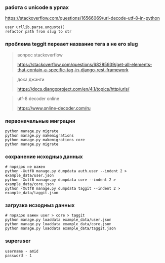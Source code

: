 
### работа с unicode в урлах
https://stackoverflow.com/questions/16566069/url-decode-utf-8-in-python
    
    user urllib.parse.unquote()
    refactor path from slug to str

### проблема teggit переает название тега а не его slug
>вопрос stackoverflow
> 
>https://stackoverflow.com/questions/68285939/get-all-elements-that-contain-a-specific-tag-in-django-rest-framework

>дока джанги    
> 
>https://docs.djangoproject.com/en/4.1/topics/http/urls/

>utf-8 decoder online
> 
> https://www.online-decoder.com/ru

### первоначальные миграции
    python manage.py migrate
    python manage.py makemigrations
    python manage.py makemigrations core
    python manage.py migrate

### сохранение исходныз данных
    # порядок не важен
    python -Xutf8 manage.py dumpdata auth.user --indent 2 > example_data/user.json
    python -Xutf8 manage.py dumpdata core --indent 2 > example_data/core.json
    python -Xutf8 manage.py dumpdata taggit --indent 2 > example_data/taggit.json

### загрузка исзодныз данных
    # порядок важен user > core > taggit
    python manage.py loaddata example_data/user.json
    python manage.py loaddata example_data/core.json
    python manage.py loaddata example_data/taggit.json

### superuser 
    username - amid
    password - 1
